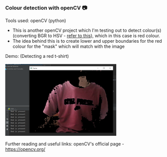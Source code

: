 ### Colour detection with openCV 📷
Tools used: openCV (python)
- This is another openCV project which I'm testing out to detect colour(s) (converting BGR to HSV - [refer to this](https://stackoverflow.com/questions/17063042/why-do-we-convert-from-rgb-to-hsv)), which in this case is red colour. 
- The idea behind this is to create lower and upper boundaries for the red colour for the "mask" which will match with the image

Demo: (Detecting a red t-shirt)
<br><br>
<img width=70% height=70% src=https://github.com/cedric130813/color-detection-opencv/blob/91b78bdcc300526fd497078e106177af21754e3f/color%20detection.PNG />

Further reading and useful links:
openCV's official page - https://opencv.org/
